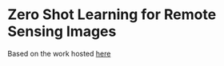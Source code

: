 # Zero Shot Learning for Remote Sensing Images

Based on the work hosted [here](https://github.com/arampacha/CLIP-rsicd)
